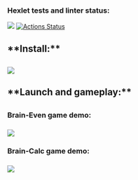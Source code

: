 ### Hexlet tests and linter status:
<a href="https://codeclimate.com/github/IvanTheF/frontend-project-44/maintainability"><img src="https://api.codeclimate.com/v1/badges/b83a7dd240f1f9461d48/maintainability" /></a>
[![Actions Status](https://github.com/IvanTheF/frontend-project-44/workflows/hexlet-check/badge.svg)](https://github.com/IvanTheF/frontend-project-44/actions)

<h2>**Install:**<h2>

<a href="https://asciinema.org/a/AWnbejDvwWNqOYtaNpMxtQPzW" target="_blank"><img src="https://asciinema.org/a/AWnbejDvwWNqOYtaNpMxtQPzW.svg" /></a>



<h2>**Launch and gameplay:**<h2>

<h3>Brain-Even game demo:<h3>

<a href="https://asciinema.org/a/VQhMdxlVNdTIkIzYEXIy6Cjxd" target="_blank"><img src="https://asciinema.org/a/VQhMdxlVNdTIkIzYEXIy6Cjxd.svg" /></a>

<h3>Brain-Calc game demo:<h3>

<a href="https://asciinema.org/a/SwGegPWtRFx2DlAMqgi9UNPt5" target="_blank"><img src="https://asciinema.org/a/SwGegPWtRFx2DlAMqgi9UNPt5.svg" /></a>
